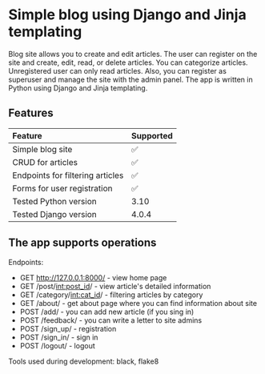 # Simple blog using Django and Jinja templating

Blog site allows you to create and edit articles. The user can register on the site and create, edit, read,
or delete articles. You can categorize articles. Unregistered user can only read articles. Also, you can register as superuser and
manage the site with the admin panel. The app is written in Python using 
Django and Jinja templating.

## Features

| Feature                          | Supported          |
|:---------------------------------|:-------------------|
| Simple blog site                 | :white_check_mark: |
| CRUD for articles                | :white_check_mark: |
| Endpoints for filtering articles | :white_check_mark: | 
| Forms for user registration      | :white_check_mark: |     
| Tested Python version            | 3.10               |
| Tested Django version            | 4.0.4              |



## The app supports operations

Endpoints:
+ GET http://127.0.0.1:8000/ - view home page
+ GET /post/<int:post_id>/ - view article's detailed information
+ GET /category/<int:cat_id>/ - filtering articles by category
+ GET /about/ - get about page where you can find information about site
+ POST /add/ - you can add new article (if you sing in)
+ POST /feedback/ - you can write a letter to site admins
+ POST /sign_up/ - registration
+ POST /sign_in/ - sign in
+ POST /logout/ - logout


Tools used during development: black, flake8